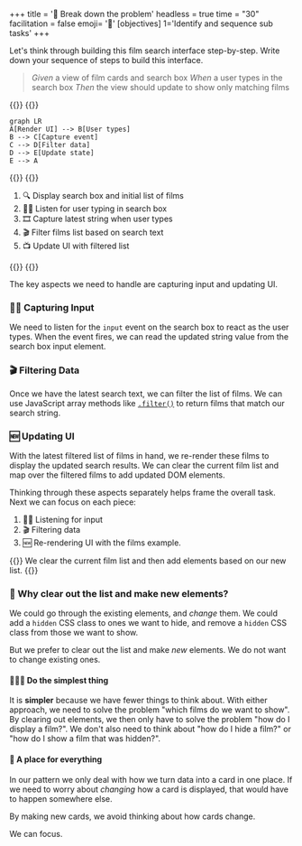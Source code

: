 +++
title = '🧩 Break down the problem'
headless = true
time = "30"
facilitation = false
emoji= '🧩'
[objectives]
    1='Identify and sequence sub tasks'
+++

Let's think through building this film search interface step-by-step. Write down your sequence of steps to build this interface.

> _Given_ a view of film cards and search box
> _When_ a user types in the search box
> _Then_ the view should update to show only matching films

{{<tabs name="Decomposition">}}
{{<tab name="Draw your plan">}}

```mermaid
graph LR
A[Render UI] --> B[User types]
B --> C[Capture event]
C --> D[Filter data]
D --> E[Update state]
E --> A
```

{{</tab>}}
{{<tab name="Write your plan">}}

1. 🔍 Display search box and initial list of films
1. 🦻🏽 Listen for user typing in search box
1. 🎞️ Capture latest string when user types
1. 🎬 Filter films list based on search text
1. 📺 Update UI with filtered list

{{</tab>}}
{{</tabs>}}

The key aspects we need to handle are capturing input and updating UI.

### 👂🏿 Capturing Input

We need to listen for the `input` event on the search box to react as the user types. When the event fires, we can read the updated string value from the search box input element.

### 🎬 Filtering Data

Once we have the latest search text, we can filter the list of films. We can use JavaScript array methods like [`.filter()`](https://developer.mozilla.org/en-US/docs/Web/JavaScript/Reference/Global_Objects/Array/filter) to return films that match our search string.

### 🆕 Updating UI

With the latest filtered list of films in hand, we re-render these films to display the updated search results. We can clear the current film list and map over the filtered films to add updated DOM elements.

Thinking through these aspects separately helps frame the overall task. Next we can focus on each piece:

1. 👂🏿 Listening for input
2. 🎬 Filtering data
3. 🆕 Re-rendering UI with the films example.

{{<note type="tip" title="Tip">}}
We clear the current film list and then add elements based on our new list.
{{</note>}}

### 💭 Why clear out the list and make new elements?

We could go through the existing elements, and _change_ them. We could add a `hidden` CSS class to ones we want to hide, and remove a `hidden` CSS class from those we want to show.

But we prefer to clear out the list and make _new_ elements. We do not want to change existing ones.

#### 🧘🏽‍♂️ Do the simplest thing

It is **simpler** because we have fewer things to think about. With either approach, we need to solve the problem "which films do we want to show". By clearing out elements, we then only have to solve the problem "how do I display a film?". We don't also need to think about "how do I hide a film?" or "how do I show a film that was hidden?".

#### 🍱 A place for everything

In our pattern we only deal with how we turn data into a card in one place. If we need to worry about _changing_ how a card is displayed, that would have to happen somewhere else.

By making new cards, we avoid thinking about how cards change.

We can focus.
